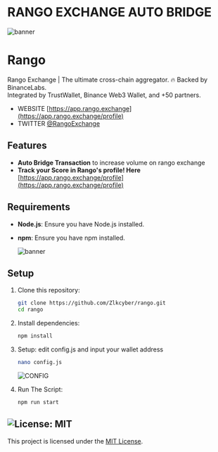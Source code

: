 # RANGO EXCHANGE AUTO BRIDGE
![banner](assets/https://github.com/user-attachments/assets/d7bd4c5e-4432-44d7-b92a-14e6ceb39770)


# Rango
Rango Exchange | The ultimate cross-chain aggregator. 🔥 Backed by BinanceLabs.                             
Integrated by TrustWallet, Binance Web3 Wallet, and +50 partners.
- WEBSITE [https://app.rango.exchange](https://app.rango.exchange/profile)
- TWITTER [@RangoExchange](https://x.com/RangoExchange)


## Features

- **Auto Bridge Transaction** to increase volume on rango exchange
- **Track your Score in Rango's profile! Here** [https://app.rango.exchange/profile](https://app.rango.exchange/profile)

## Requirements

- **Node.js**: Ensure you have Node.js installed.
- **npm**: Ensure you have npm installed.

    ![banner](assets/https://github.com/user-attachments/assets/e91ee5f5-7894-4647-99e0-03d8daa3598b)

## Setup

1. Clone this repository:
   ```bash
   git clone https://github.com/Zlkcyber/rango.git
   cd rango
   ```
2. Install dependencies:
   ```bash
   npm install
   ```
3. Setup: edit config.js and input your wallet address
   ```bash
   nano config.js
   ```
   ![CONFIG](assets/https://github.com/user-attachments/assets/bf04f9d4-9df4-4443-b6a7-8f8bd543a36f)

4. Run The Script:
   ```bash
   npm run start
   ```



## ![License: MIT](https://img.shields.io/badge/License-MIT-yellow.svg)

This project is licensed under the [MIT License](LICENSE).
